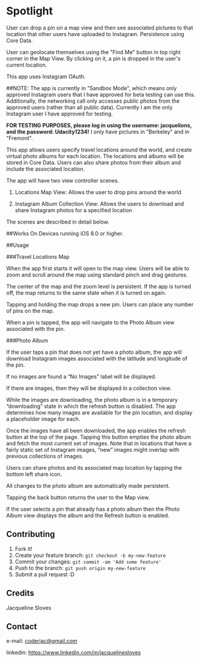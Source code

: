 # Spotlight

User can drop a pin on a map view and then see associated pictures to that location that other users have uploaded to Instagram. Persistence using Core Data.

User can geolocate themselves using the "Find Me" button in top right corner in the Map View. By clicking on it, a pin is dropped in the user's current location.

This app uses Instagram OAuth.

##NOTE: The app is currently in "Sandbox Mode", which means only approved Instagram users that I have approved for beta testing can use this. Additionally, the networking call only accesses public photos from the approved users (rather than all public data). Currently I am the only Instagram user I have approved for testing.

****FOR TESTING PURPOSES, please log in using the username: jacquelions, and the password: Udacity1234!****
I only have pictures in "Berkeley" and in "Fremont". 


This app allows users specify travel locations around the world, and create virtual photo albums for each location. The locations and albums will be stored in Core Data. Users can also share photos from their album and include the associated location.

The app will have two view controller scenes.

1) Locations Map View: Allows the user to drop pins around the world

2) Instagram Album Collection View: Allows the users to download and share Instagram photos for a specified location

The scenes are described in detail below.

##Works On
Devices running iOS 8.0 or higher.

##Usage

###Travel Locations Map

When the app first starts it will open to the map view. Users will be able to zoom and scroll around the map using standard pinch and drag gestures.

The center of the map and the zoom level is persistent. If the app is turned off, the map returns to the same state when it is turned on again.

Tapping and holding the map drops a new pin. Users can place any number of pins on the map.

When a pin is tapped, the app will navigate to the Photo Album view associated with the pin.

###Photo Album

If the user taps a pin that does not yet have a photo album, the app will download Instagram images associated with the latitude and longitude of the pin.

If no images are found a “No Images” label will be displayed.

If there are images, then they will be displayed in a collection view.

While the images are downloading, the photo album is in a temporary “downloading” state in which the refresh button is disabled. The app determines how many images are available for the pin location, and display a placeholder image for each.

Once the images have all been downloaded, the app enables the refresh button at the top of the page. Tapping this button empties the photo album and fetch the most current set of images. Note that in locations that have a fairly static set of Instagram images, “new” images might overlap with previous collections of images.

Users can share photos and its associated map location by tapping the bottom left share icon.

All changes to the photo album are automatically made persistent.

Tapping the back button returns the user to the Map view.

If the user selects a pin that already has a photo album then the Photo Album view displays the album and the Refresh button is enabled.

## Contributing
1. Fork it!
2. Create your feature branch: `git checkout -b my-new-feature`
3. Commit your changes: `git commit -am 'Add some feature'`
4. Push to the branch: `git push origin my-new-feature`
5. Submit a pull request :D

## Credits
Jacqueline Sloves

## Contact
e-mail: coderjac@gmail.com

linkedin: https://www.linkedin.com/in/jacquelinesloves

